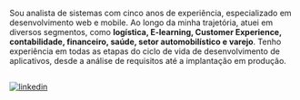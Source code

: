 Sou analista de sistemas com cinco anos de experiência, especializado em desenvolvimento web e mobile. Ao longo da minha trajetória, atuei em diversos segmentos, como **logística, E-learning, Customer Experience, contabilidade, financeiro, saúde, setor automobilístico e varejo**. Tenho experiência em todas as etapas do ciclo de vida de desenvolvimento de aplicativos, desde a análise de requisitos até a implantação em produção.

##

<a href="https://linkedin.com/in/liandrosilva" target="_blank">
  <img align="center" src="https://img.shields.io/badge/LinkedIn-05122A?style=for-the-badge&logo=linkedin" alt="linkedin"/>
</a>
